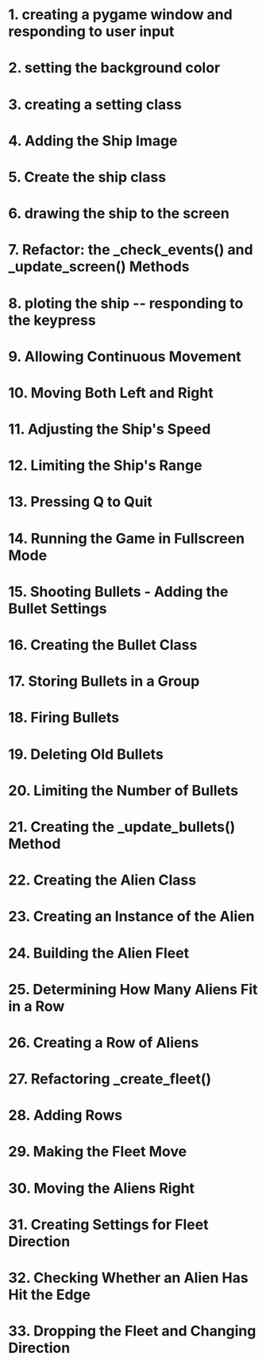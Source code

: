 # 1. creating a pygame window and responding to user input
# 2. setting the background color
# 3. creating a setting class
# 4. Adding the Ship Image
# 5. Create the ship class
# 6. drawing the ship to the screen 
# 7. Refactor: the _check_events() and _update_screen() Methods
# 8. ploting the ship -- responding to the keypress
# 9. Allowing Continuous Movement
# 10. Moving Both Left and Right
# 11. Adjusting the Ship's Speed
# 12. Limiting the Ship's Range
# 13. Pressing Q to Quit
# 14. Running the Game in Fullscreen Mode
# 15. Shooting Bullets - Adding the Bullet Settings
# 16. Creating the Bullet Class
# 17. Storing Bullets in a Group
# 18. Firing Bullets
# 19. Deleting Old Bullets
# 20. Limiting the Number of Bullets
# 21. Creating the _update_bullets() Method
# 22. Creating the Alien Class
# 23. Creating an Instance of the Alien
# 24. Building the Alien Fleet
# 25. Determining How Many Aliens Fit in a Row
# 26. Creating a Row of Aliens
# 27. Refactoring _create_fleet()
# 28. Adding Rows
# 29. Making the Fleet Move
# 30. Moving the Aliens Right
# 31. Creating Settings for Fleet Direction
# 32. Checking Whether an Alien Has Hit the Edge
# 33. Dropping the Fleet and Changing Direction